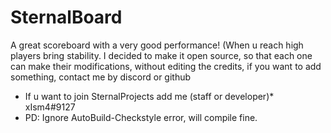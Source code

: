 # SternalBoard
A great scoreboard with a very good performance!
(When u reach high players bring stability.
I decided to make it open source, so that each one can make their modifications, without editing the credits, if you want to add something, contact me by discord or github
* If u want to join SternalProjects add me (staff or developer)* xIsm4#9127
* PD: Ignore AutoBuild-Checkstyle error, will compile fine.

